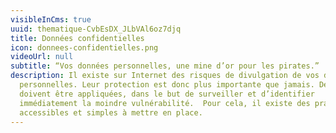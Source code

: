 ```yaml
---
visibleInCms: true
uuid: thematique-CvbEsDX_JLbVAl6oz7djq
title: Données confidentielles
icon: donnees-confidentielles.png
videoUrl: null
subtitle: “Vos données personnelles, une mine d’or pour les pirates.”
description: Il existe sur Internet des risques de divulgation de vos données
  personnelles. Leur protection est donc plus importante que jamais. Des mesures
  doivent être appliquées, dans le but de surveiller et d’identifier
  immédiatement la moindre vulnérabilité.  Pour cela, il existe des pratiques
  accessibles et simples à mettre en place.
---
```

